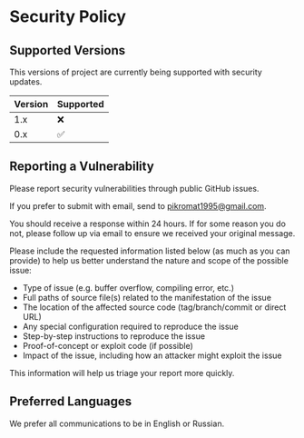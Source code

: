 # Security Policy

## Supported Versions

This versions of project are currently being supported with security updates.

| Version | Supported          |
| ------- | ------------------ |
| 1.x     | :x:                |
| 0.x     | :white_check_mark: |

## Reporting a Vulnerability

Please report security vulnerabilities through public GitHub issues.

If you prefer to submit with email, send to pikromat1995@gmail.com.

You should receive a response within 24 hours. If for some reason you do not, please follow up via email to ensure we received your original message.

Please include the requested information listed below (as much as you can provide) to help us better understand the nature and scope of the possible issue:

* Type of issue (e.g. buffer overflow, compiling error, etc.)
* Full paths of source file(s) related to the manifestation of the issue
* The location of the affected source code (tag/branch/commit or direct URL)
* Any special configuration required to reproduce the issue
* Step-by-step instructions to reproduce the issue
* Proof-of-concept or exploit code (if possible)
* Impact of the issue, including how an attacker might exploit the issue

This information will help us triage your report more quickly.

## Preferred Languages

We prefer all communications to be in English or Russian.
